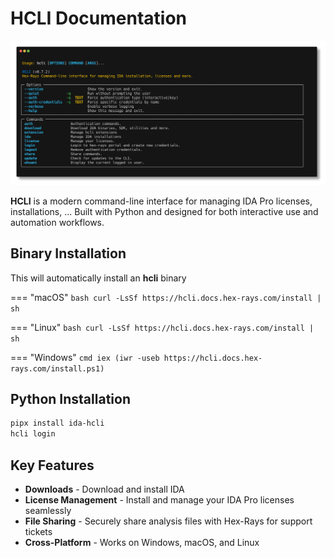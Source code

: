 # HCLI Documentation

![](assets/screenshot.png)

**HCLI** is a modern command-line interface for managing IDA Pro licenses, installations, ... Built with Python and designed for both interactive use and automation workflows.

## Binary Installation 

This will automatically install an **hcli** binary

=== "macOS"
    ```bash
    curl -LsSf https://hcli.docs.hex-rays.com/install | sh
    ```

=== "Linux"
    ```bash
    curl -LsSf https://hcli.docs.hex-rays.com/install | sh
    ```

=== "Windows"
    ```cmd
    iex (iwr -useb https://hcli.docs.hex-rays.com/install.ps1)
    ```

## Python Installation 

```bash
pipx install ida-hcli  
hcli login 
```

## Key Features

- **Downloads** - Download and install IDA   
- **License Management** - Install and manage your IDA Pro licenses seamlessly  
- **File Sharing** - Securely share analysis files with Hex-Rays for support tickets
- **Cross-Platform** - Works on Windows, macOS, and Linux

